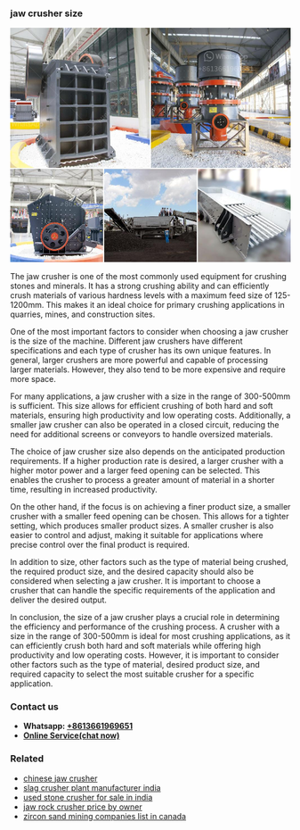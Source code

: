 <h3>jaw crusher size</h3><img src='1702950109.jpg' alt=''><p>The jaw crusher is one of the most commonly used equipment for crushing stones and minerals. It has a strong crushing ability and can efficiently crush materials of various hardness levels with a maximum feed size of 125-1200mm. This makes it an ideal choice for primary crushing applications in quarries, mines, and construction sites.</p><p>One of the most important factors to consider when choosing a jaw crusher is the size of the machine. Different jaw crushers have different specifications and each type of crusher has its own unique features. In general, larger crushers are more powerful and capable of processing larger materials. However, they also tend to be more expensive and require more space.</p><p>For many applications, a jaw crusher with a size in the range of 300-500mm is sufficient. This size allows for efficient crushing of both hard and soft materials, ensuring high productivity and low operating costs. Additionally, a smaller jaw crusher can also be operated in a closed circuit, reducing the need for additional screens or conveyors to handle oversized materials.</p><p>The choice of jaw crusher size also depends on the anticipated production requirements. If a higher production rate is desired, a larger crusher with a higher motor power and a larger feed opening can be selected. This enables the crusher to process a greater amount of material in a shorter time, resulting in increased productivity.</p><p>On the other hand, if the focus is on achieving a finer product size, a smaller crusher with a smaller feed opening can be chosen. This allows for a tighter setting, which produces smaller product sizes. A smaller crusher is also easier to control and adjust, making it suitable for applications where precise control over the final product is required.</p><p>In addition to size, other factors such as the type of material being crushed, the required product size, and the desired capacity should also be considered when selecting a jaw crusher. It is important to choose a crusher that can handle the specific requirements of the application and deliver the desired output.</p><p>In conclusion, the size of a jaw crusher plays a crucial role in determining the efficiency and performance of the crushing process. A crusher with a size in the range of 300-500mm is ideal for most crushing applications, as it can efficiently crush both hard and soft materials while offering high productivity and low operating costs. However, it is important to consider other factors such as the type of material, desired product size, and required capacity to select the most suitable crusher for a specific application.</p><h3>Contact us</h3><ul><li><strong>Whatsapp:&nbsp;<a href="https://wa.me/8613661969651">+8613661969651</a></strong></li><li><a href="https://swt.shibang-china.com/?git&amp;zhl&amp;jaw crusher size"><strong>Online Service(chat now)</strong></a></li></ul><h3>Related</h3><ul><li><a href='chinese jaw crusher.md'>chinese jaw crusher</a></li><li><a href='slag crusher plant manufacturer india.md'>slag crusher plant manufacturer india</a></li><li><a href='used stone crusher for sale in india.md'>used stone crusher for sale in india</a></li><li><a href='jaw rock crusher price by owner.md'>jaw rock crusher price by owner</a></li><li><a href='zircon sand mining companies list in canada.md'>zircon sand mining companies list in canada</a></li></ul>